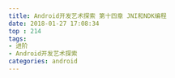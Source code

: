```yaml
---
title: Android开发艺术探索 第十四章 JNI和NDK编程
date: 2018-01-27 17:08:34
top : 214
tags:
- 进阶
- Android开发艺术探索
categories: android
---
```

